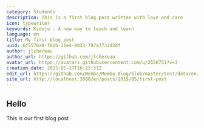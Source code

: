 ```yaml
---
category: Students
description: This is a first blog post written with love and care
icon: typewriter
keywords: Kidoju - A new way to teach and learn
language: en
title: My first blog post
uuid: 6f5576a0-f0bb-11e4-8033-797a7732d2df
author: jlchereau
author_url: https://github.com/jlchereau
avatar_url: https://avatars.githubusercontent.com/u/2556751?v=3
creation_date: 2015-05-27T16:23:51Z
edit_url: https://github.com/Memba/Memba-Blog/blob/master/test/data/en/posts/2015/first-post.md
site_url: http://localhost:3000/en/posts/2015/05/first-post
---
```

## Hello
This is our first blog post